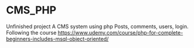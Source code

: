 # CMS_PHP

Unfinished project
A CMS system using php
Posts, comments, users, login.
Following the course https://www.udemy.com/course/php-for-complete-beginners-includes-msql-object-oriented/

